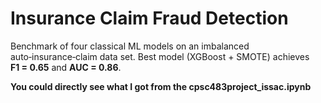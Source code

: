 # Insurance Claim Fraud Detection

Benchmark of four classical ML models on an imbalanced auto‑insurance‑claim
data set.  Best model (XGBoost + SMOTE) achieves **F1 = 0.65** and **AUC = 0.86**.

 

**You could directly see what I got from the cpsc483project_issac.ipynb**
